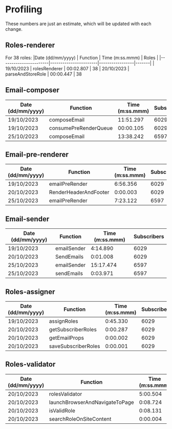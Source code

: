 # Profiling

These numbers are just an estimate, which will be updated with each change.

## Roles-renderer

For 38 roles:
|Date (dd/mm/yyyy) | Function | Time (m:ss.mmm) | Roles |
|-----------------------|-----------------------|-----------------|-------|
| 19/10/2023 | rolesRenderer | 00:02.807 | 38
| 20/10/2023 | parseAndStoreRole | 00:00.447 | 38

## Email-composer

| Date (dd/mm/yyyy) | Function              | Time (m:ss.mmm) | Subscribers |
| ----------------- | --------------------- | --------------- | ----------- |
| 19/10/2023        | composeEmail          | 11:51.297       | 6029        |
| 19/10/2023        | consumePreRenderQueue | 00:00.105       | 6029        |
| 25/10/2023        | composeEmail          | 13:38.242       | 6597        |

## Email-pre-renderer

| Date (dd/mm/yyyy) | Function              | Time (m:ss.mmm) | Subscribers |
| ----------------- | --------------------- | --------------- | ----------- |
| 19/10/2023        | emailPreRender        | 6:56.356        | 6029        |
| 20/10/2023        | RenderHeaderAndFooter | 0:00.003        | 6029        |
| 25/10/2023        | emailPreRender        | 7:23.122        | 6597        |

## Email-sender

| Date (dd/mm/yyyy) | Function    | Time (m:ss.mmm) | Subscribers |
| ----------------- | ----------- | --------------- | ----------- |
| 19/10/2023        | emailSender | 4:14.890        | 6029        |
| 20/10/2023        | SendEmails  | 0:01.008        | 6029        |
| 25/10/2023        | emailSender | 15:17.474       | 6597        |
| 25/10/2023        | sendEmails  | 0:03.971        | 6597        |

## Roles-assigner

| Date (dd/mm/yyyy) | Function            | Time (m:ss.mmm) | Subscribers |
| ----------------- | ------------------- | --------------- | ----------- |
| 19/10/2023        | assignRoles         | 0:45.330        | 6029        |
| 20/10/2023        | getSubscriberRoles  | 0:00.287        | 6029        |
| 20/10/2023        | getEmailProps       | 0:00.002        | 6029        |
| 20/10/2023        | saveSubscriberRoles | 0:00.001        | 6029        |

## Roles-validator

| Date (dd/mm/yyyy) | Function                       | Time (m:ss.mmm) | Roles |
| ----------------- | ------------------------------ | --------------- | ----- |
| 20/10/2023        | rolesValidator                 | 5:00.504        | 38    |
| 20/10/2023        | launchBrowserAndNavigateToPage | 0:08.724        | 38    |
| 20/10/2023        | isValidRole                    | 0:08.131        | 38    |
| 20/10/2023        | searchRoleOnSiteContent        | 0:00.004        | 38    |

